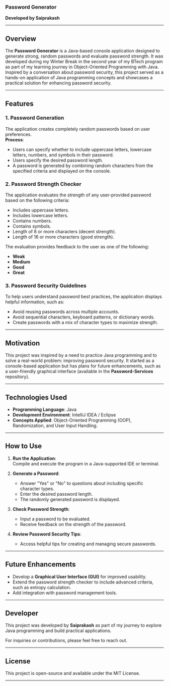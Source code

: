 

### Password Generator  
**Developed by Saiprakash**  

---

## Overview  
The **Password Generator** is a Java-based console application designed to generate strong, random passwords and evaluate password strength. It was developed during my Winter Break in the second year of my BTech program as part of my learning journey in Object-Oriented Programming with Java. Inspired by a conversation about password security, this project served as a hands-on application of Java programming concepts and showcases a practical solution for enhancing password security.

---

## Features  

### 1. **Password Generation**  
The application creates completely random passwords based on user preferences.  
**Process**:  
- Users can specify whether to include uppercase letters, lowercase letters, numbers, and symbols in their password.  
- Users specify the desired password length.  
- A password is generated by combining random characters from the specified criteria and displayed on the console.  

### 2. **Password Strength Checker**  
The application evaluates the strength of any user-provided password based on the following criteria:  
- Includes uppercase letters.  
- Includes lowercase letters.  
- Contains numbers.  
- Contains symbols.  
- Length of 8 or more characters (decent strength).  
- Length of 16 or more characters (good strength).  

The evaluation provides feedback to the user as one of the following:  
- **Weak**  
- **Medium**  
- **Good**  
- **Great**  

### 3. **Password Security Guidelines**  
To help users understand password best practices, the application displays helpful information, such as:  
- Avoid reusing passwords across multiple accounts.  
- Avoid sequential characters, keyboard patterns, or dictionary words.  
- Create passwords with a mix of character types to maximize strength.  

---

## Motivation  
This project was inspired by a need to practice Java programming and to solve a real-world problem: improving password security. It started as a console-based application but has plans for future enhancements, such as a user-friendly graphical interface (available in the **Password-Services** repository).

---

## Technologies Used  
- **Programming Language**: Java  
- **Development Environment**: IntelliJ IDEA / Eclipse  
- **Concepts Applied**: Object-Oriented Programming (OOP), Randomization, and User Input Handling.  

---

## How to Use  

1. **Run the Application**:  
   Compile and execute the program in a Java-supported IDE or terminal.  

2. **Generate a Password**:  
   - Answer "Yes" or "No" to questions about including specific character types.  
   - Enter the desired password length.  
   - The randomly generated password is displayed.  

3. **Check Password Strength**:  
   - Input a password to be evaluated.  
   - Receive feedback on the strength of the password.  

4. **Review Password Security Tips**:  
   - Access helpful tips for creating and managing secure passwords.  

---

## Future Enhancements  
- Develop a **Graphical User Interface (GUI)** for improved usability.  
- Extend the password strength checker to include advanced criteria, such as entropy calculation.  
- Add integration with password management tools.  

---

## Developer  
This project was developed by **Saiprakash** as part of my journey to explore Java programming and build practical applications.  

For inquiries or contributions, please feel free to reach out.  

---

## License  
This project is open-source and available under the MIT License.  

--- 
